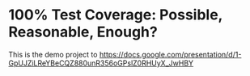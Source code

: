 # 100% Test Coverage: Possible, Reasonable, Enough?

This is the demo project to
https://docs.google.com/presentation/d/1-GpUJZiLReYBeCQZ880unR356oGPslZ0RHUyX_JwHBY
